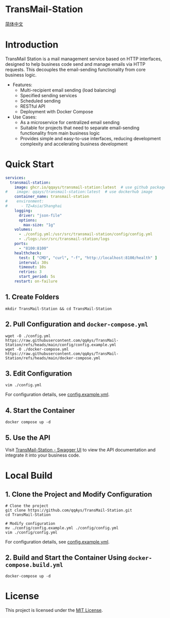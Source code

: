 TransMail-Station
===

[简体中文](./README.zh-CN.md)

# Introduction

TransMail Station is a mail management service based on HTTP interfaces, designed to help business code send and manage emails via HTTP requests. This decouples the email-sending functionality from core business logic.

* Features:
  * Multi-recipient email sending (load balancing)
  * Specified sending services
  * Scheduled sending
  * RESTful API
  * Deployment with Docker Compose
* Use Cases:
  * As a microservice for centralized email sending
  * Suitable for projects that need to separate email-sending functionality from main business logic
  * Provides simple and easy-to-use interfaces, reducing development complexity and accelerating business development

# Quick Start

```yaml
services:
  transmail-station:
    image: ghcr.io/qqays/transmail-station:latest  # use github packages image
#    image: qqays/transmail-station:latest  # use dockerhub image
    container_name: transmail-station
#    environment:
#      - TZ=Asia/Shanghai
    logging:
      driver: "json-file"
      options:
        max-size: "1g"
    volumes:
      - ./config.yml:/usr/src/transmail-station/config/config.yml
      - ./logs:/usr/src/transmail-station/logs
    ports:
      - "8100:8100"
    healthcheck:
      test: [ "CMD", "curl", "-f", "http://localhost:8100/health" ]
      interval: 30s
      timeout: 10s
      retries: 3
      start_period: 5s
    restart: on-failure
```

## 1. Create Folders
```shell
mkdir TransMail-Station && cd TransMail-Station
```

## 2. Pull Configuration and `docker-compose.yml`
```shell
wget -O ./config.yml https://raw.githubusercontent.com/qqAys/TransMail-Station/refs/heads/main/config/config.example.yml
wget -O ./docker-compose.yml https://raw.githubusercontent.com/qqAys/TransMail-Station/refs/heads/main/docker-compose.yml
```

## 3. Edit Configuration
```shell
vim ./config.yml
```

For configuration details, see [config.example.yml](./config/config.example.yml).

## 4. Start the Container
```shell
docker compose up -d
```

## 5. Use the API
Visit [TransMail-Station - Swagger UI](http://localhost:8100/docs) to view the API documentation and integrate it into your business code.

# Local Build

## 1. Clone the Project and Modify Configuration
```shell
# Clone the project
git clone https://github.com/qqAys/TransMail-Station.git
cd TransMail-Station

# Modify configuration
mv ./config/config.example.yml ./config/config.yml
vim ./config/config.yml
```

For configuration details, see [config.example.yml](./config/config.example.yml).

## 2. Build and Start the Container Using `docker-compose.build.yml`
```shell
docker-compose up -d
```

# License
This project is licensed under the [MIT License](./LICENSE).
